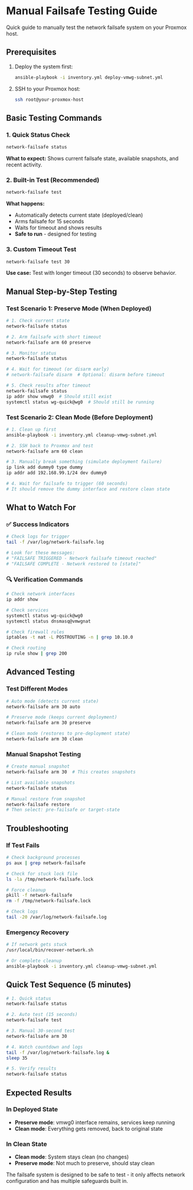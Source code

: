 # Manual Failsafe Testing Guide

Quick guide to manually test the network failsafe system on your Proxmox host.

## Prerequisites

1. Deploy the system first:

   ```bash
   ansible-playbook -i inventory.yml deploy-vmwg-subnet.yml
   ```

2. SSH to your Proxmox host:

   ```bash
   ssh root@your-proxmox-host
   ```

## Basic Testing Commands

### 1. Quick Status Check

```bash
network-failsafe status
```

**What to expect:** Shows current failsafe state, available snapshots, and recent activity.

### 2. Built-in Test (Recommended)

```bash
network-failsafe test
```

**What happens:**

- Automatically detects current state (deployed/clean)
- Arms failsafe for 15 seconds
- Waits for timeout and shows results
- **Safe to run** - designed for testing

### 3. Custom Timeout Test

```bash
network-failsafe test 30
```

**Use case:** Test with longer timeout (30 seconds) to observe behavior.

## Manual Step-by-Step Testing

### Test Scenario 1: Preserve Mode (When Deployed)

```bash
# 1. Check current state
network-failsafe status

# 2. Arm failsafe with short timeout
network-failsafe arm 60 preserve

# 3. Monitor status
network-failsafe status

# 4. Wait for timeout (or disarm early)
# network-failsafe disarm  # Optional: disarm before timeout

# 5. Check results after timeout
network-failsafe status
ip addr show vmwg0  # Should still exist
systemctl status wg-quick@wg0  # Should still be running
```

### Test Scenario 2: Clean Mode (Before Deployment)

```bash
# 1. Clean up first
ansible-playbook -i inventory.yml cleanup-vmwg-subnet.yml

# 2. SSH back to Proxmox and test
network-failsafe arm 60 clean

# 3. Manually break something (simulate deployment failure)
ip link add dummy0 type dummy
ip addr add 192.168.99.1/24 dev dummy0

# 4. Wait for failsafe to trigger (60 seconds)
# It should remove the dummy interface and restore clean state
```

## What to Watch For

### ✅ Success Indicators

```bash
# Check logs for trigger
tail -f /var/log/network-failsafe.log

# Look for these messages:
# "FAILSAFE TRIGGERED - Network failsafe timeout reached"
# "FAILSAFE COMPLETE - Network restored to [state]"
```

### 🔍 Verification Commands

```bash
# Check network interfaces
ip addr show

# Check services
systemctl status wg-quick@wg0
systemctl status dnsmasq@vmwgnat

# Check firewall rules
iptables -t nat -L POSTROUTING -n | grep 10.10.0

# Check routing
ip rule show | grep 200
```

## Advanced Testing

### Test Different Modes

```bash
# Auto mode (detects current state)
network-failsafe arm 30 auto

# Preserve mode (keeps current deployment)
network-failsafe arm 30 preserve

# Clean mode (restores to pre-deployment state)
network-failsafe arm 30 clean
```

### Manual Snapshot Testing

```bash
# Create manual snapshot
network-failsafe arm 30  # This creates snapshots

# List available snapshots
network-failsafe status

# Manual restore from snapshot
network-failsafe restore
# Then select: pre-failsafe or target-state
```

## Troubleshooting

### If Test Fails

```bash
# Check background processes
ps aux | grep network-failsafe

# Check for stuck lock file
ls -la /tmp/network-failsafe.lock

# Force cleanup
pkill -f network-failsafe
rm -f /tmp/network-failsafe.lock

# Check logs
tail -20 /var/log/network-failsafe.log
```

### Emergency Recovery

```bash
# If network gets stuck
/usr/local/bin/recover-network.sh

# Or complete cleanup
ansible-playbook -i inventory.yml cleanup-vmwg-subnet.yml
```

## Quick Test Sequence (5 minutes)

```bash
# 1. Quick status
network-failsafe status

# 2. Auto test (15 seconds)
network-failsafe test

# 3. Manual 30-second test
network-failsafe arm 30

# 4. Watch countdown and logs
tail -f /var/log/network-failsafe.log &
sleep 35

# 5. Verify results
network-failsafe status
```

## Expected Results

### In Deployed State

- **Preserve mode**: vmwg0 interface remains, services keep running
- **Clean mode**: Everything gets removed, back to original state

### In Clean State

- **Clean mode**: System stays clean (no changes)
- **Preserve mode**: Not much to preserve, should stay clean

The failsafe system is designed to be safe to test - it only affects network configuration and has multiple safeguards built in.

